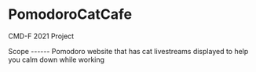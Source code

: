 # PomodoroCatCafe
 CMD-F 2021 Project


Scope ------
 Pomodoro website that has cat livestreams displayed to help you calm down while working

